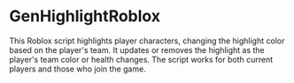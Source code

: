 # GenHighlightRoblox
This Roblox script highlights player characters, changing the highlight color based on the player's team. It updates or removes the highlight as the player's team color or health changes. The script works for both current players and those who join the game.
